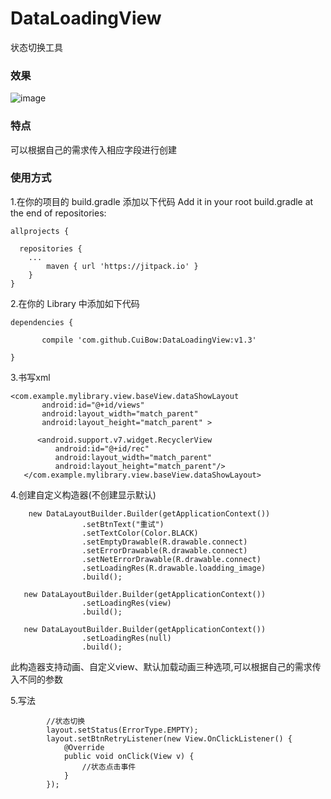 # DataLoadingView
状态切换工具

### 效果
![image](https://github.com/CuiBow/DataLoadingView/blob/master/example/Untitled.gif)

### 特点 

可以根据自己的需求传入相应字段进行创建

### 使用方式
    
1.在你的项目的 build.gradle 添加以下代码 Add it in your root build.gradle at the end of repositories:
```
allprojects {

  repositories {
  	...
	  	maven { url 'https://jitpack.io' }
    }
} 
```

 
2.在你的 Library 中添加如下代码

``` 
dependencies { 

	   compile 'com.github.CuiBow:DataLoadingView:v1.3'
     
} 
```

3.书写xml
``` 
<com.example.mylibrary.view.baseView.dataShowLayout
       android:id="@+id/views"
       android:layout_width="match_parent"
       android:layout_height="match_parent" >

      <android.support.v7.widget.RecyclerView
          android:id="@+id/rec"
          android:layout_width="match_parent"
          android:layout_height="match_parent"/>
   </com.example.mylibrary.view.baseView.dataShowLayout> 
   ```
   
4.创建自定义构造器(不创建显示默认)
```
    new DataLayoutBuilder.Builder(getApplicationContext())
                .setBtnText("重试")
                .setTextColor(Color.BLACK)
                .setEmptyDrawable(R.drawable.connect)
                .setErrorDrawable(R.drawable.connect)
                .setNetErrorDrawable(R.drawable.connect)
                .setLoadingRes(R.drawable.loadding_image)
                .build(); 
	
   new DataLayoutBuilder.Builder(getApplicationContext())
                .setLoadingRes(view)
                .build(); 
		
   new DataLayoutBuilder.Builder(getApplicationContext())
                .setLoadingRes(null)
                .build(); 
```
  此构造器支持动画、自定义view、默认加载动画三种选项,可以根据自己的需求传入不同的参数
   
5.写法
``` 
        //状态切换
        layout.setStatus(ErrorType.EMPTY);
        layout.setBtnRetryListener(new View.OnClickListener() {
            @Override
            public void onClick(View v) {
                //状态点击事件
            }
        });  
```                       
    



